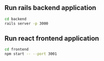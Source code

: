 ## Run rails backend application
```bash
cd backend
rails server -p 3000
```

## Run react frontend application
```bash
cd frontend
npm start -- --port 3001
```
